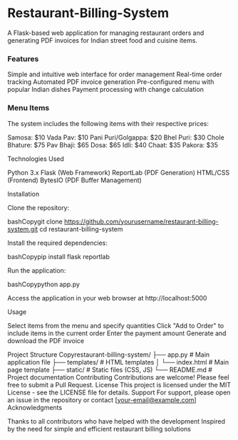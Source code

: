 # Restaurant-Billing-System
A Flask-based web application for managing restaurant orders and generating PDF invoices for Indian street food and cuisine items.

<h3>Features</h3>

Simple and intuitive web interface for order management
Real-time order tracking
Automated PDF invoice generation
Pre-configured menu with popular Indian dishes
Payment processing with change calculation

<h3>Menu Items</h3>
The system includes the following items with their respective prices:

Samosa: $10
Vada Pav: $10
Pani Puri/Golgappa: $20
Bhel Puri: $30
Chole Bhature: $75
Pav Bhaji: $65
Dosa: $65
Idli: $40
Chaat: $35
Pakora: $35

Technologies Used

Python 3.x
Flask (Web Framework)
ReportLab (PDF Generation)
HTML/CSS (Frontend)
BytesIO (PDF Buffer Management)

Installation

Clone the repository:

bashCopygit clone https://github.com/yourusername/restaurant-billing-system.git
cd restaurant-billing-system

Install the required dependencies:

bashCopypip install flask reportlab

Run the application:

bashCopypython app.py

Access the application in your web browser at http://localhost:5000

Usage

Select items from the menu and specify quantities
Click "Add to Order" to include items in the current order
Enter the payment amount
Generate and download the PDF invoice

Project Structure
Copyrestaurant-billing-system/
├── app.py              # Main application file
├── templates/          # HTML templates
│   └── index.html     # Main page template
├── static/            # Static files (CSS, JS)
└── README.md          # Project documentation
Contributing
Contributions are welcome! Please feel free to submit a Pull Request.
License
This project is licensed under the MIT License - see the LICENSE file for details.
Support
For support, please open an issue in the repository or contact [your-email@example.com]
Acknowledgments

Thanks to all contributors who have helped with the development
Inspired by the need for simple and efficient restaurant billing solutions
